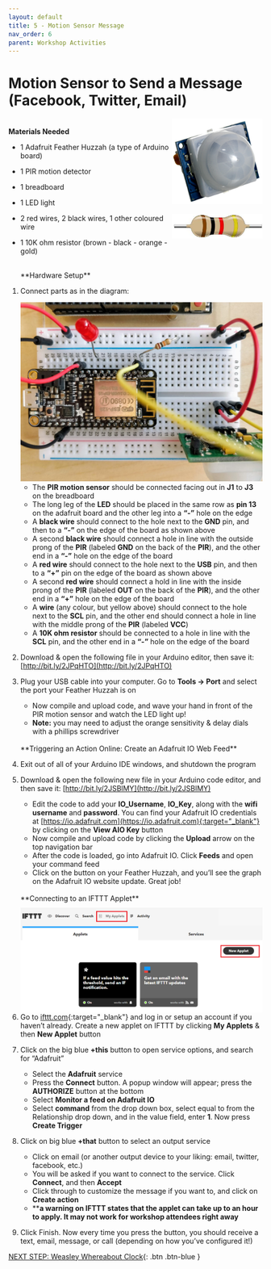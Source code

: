 ```yaml
---
layout: default
title: 5 - Motion Sensor Message
nav_order: 6
parent: Workshop Activities
---
```


# Motion Sensor to Send a Message (Facebook, Twitter, Email)

<img src="images/act-5/1-motion.png" alt="resistor" style="float:right;width:180px;">

<br>**Materials Needed**

-   1 Adafruit Feather Huzzah (a type of Arduino board)
-   1 PIR motion detector
-   1 breadboard
-   1 LED light

    <img src="images/act-2/1-res.png" alt="resistor" style="float:right;width:180px;">

-   2 red  wires, 2 black wires, 1 other coloured wire
-   1 10K ohm resistor (brown - black - orange - gold)

    <br>
    **Hardware Setup**

1.  Connect parts as in the diagram:
    
    <img src="images/act-5/1-breadboard.png" alt="resistor" style="width:720px;">
    
    -   The **PIR motion sensor** should be connected facing out in **J1** to **J3** on the breadboard
    -   The long leg of the **LED** should be placed in the same row as **pin 13** on the adafruit board and the other leg into a **“-”** hole on the edge
    -   A **black wire** should connect to the hole next to the **GND** pin, and then to a **“-”** on the edge of the board as shown above
    -   A second **black wire** should connect a hole in line with the outside prong of the **PIR** (labeled **GND** on the back of the **PIR**), and the other end in a **“-”** hole on the edge of the board
    -   A **red wire** should connect to the hole next to the **USB** pin, and then to a **“+”** pin on the edge of the board as shown above
    -   A second **red wire** should connect a hold in line with the inside prong of the **PIR** (labeled **OUT** on the back of the **PIR**), and the other end in a **“+”** hole on the edge of the board
    -   A **wire** (any colour, but yellow above) should connect to the hole next to the **SCL** pin, and the other end should connect a hole in line with the middle prong of the **PIR** (labeled **VCC**)
    -   A **10K ohm resistor** should be connected to a hole in line with the **SCL** pin, and the other end in a **“-”** hole on the edge of the board
2.  Download & open the following file in your Arduino editor, then save it: [http://bit.ly/2JPqHTO](http://bit.ly/2JPqHTO)
3.  Plug your USB cable into your computer.  Go to **Tools -> Port** and select the port your Feather Huzzah is on
    -   Now compile and upload code, and wave your hand in front of the PIR motion sensor and watch the LED light up!
    -   **Note:** you may need to adjust the orange sensitivity & delay dials with a phillips screwdriver

    <br>
    **Triggering an Action Online: Create an Adafruit IO Web Feed**

4.  Exit out of all of your Arduino IDE windows, and shutdown the program
5.  Download & open the following new file in your Arduino code editor, and then save it: [http://bit.ly/2JSBlMY](http://bit.ly/2JSBlMY)
    -   Edit the code to add your **IO_Username**, **IO_Key**, along with the **wifi username** and **password**. You can find your Adafruit IO credentials at [https://io.adafruit.com](https://io.adafruit.com){:target="_blank"} by clicking on the **View AIO Key** button
    -   Now compile and upload code by clicking the **Upload** arrow on the top navigation bar
    -   After the code is loaded, go into Adafruit IO. Click **Feeds** and open your command feed
    -   Click on the button on your Feather Huzzah, and you’ll see the graph on the Adafruit IO website update. Great job!

    <br>
    **Connecting to an IFTTT Applet**
    <img src="images/act-5/5-applet.png" alt="resistor" style="float:right;width:480px;margin-left:10px;margin-top:10px;">

6.  Go to [ifttt.com](https://ifttt.com/){:target="_blank"} and log in or setup an account if you haven’t already. Create a new applet on IFTTT by clicking **My Applets** & then **New Applet** button
7.  Click on the big blue **+this** button to open service options, and search for “Adafruit”
    -   Select the **Adafruit** service
    -   Press the **Connect** button. A popup window will appear; press the **AUTHORIZE** button at the bottom
    -   Select **Monitor a feed on Adafruit IO**
    -   Select **command** from the drop down box, select equal to from the Relationship drop down, and in the value field, enter **1**. Now press **Create Trigger**
8.  Click on big blue **+that** button to select an output service
    -   Click on email (or another output device to your liking: email, twitter, facebook, etc.)
    -   You will be asked if you want to connect to the service. Click **Connect**, and then **Accept**
    -   Click through to customize the message if you want to, and click on **Create action**
    -   \*\***a warning on IFTTT states that the applet can take up to an hour to apply. It may not work for workshop attendees right away**
9.  Click Finish. Now every time you press the button, you should receive a text, email, message, or call (depending on how you’ve configured it!)

[NEXT STEP: Weasley Whereabout Clock](act-6.html){: .btn .btn-blue }

